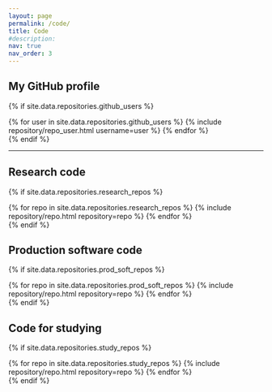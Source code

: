 ```yaml
---
layout: page
permalink: /code/
title: Code
#description:
nav: true
nav_order: 3
---
```


## My GitHub profile

{% if site.data.repositories.github_users %}
<div class="repositories d-flex flex-wrap flex-md-row flex-column justify-content-between align-items-center">
  {% for user in site.data.repositories.github_users %}
    {% include repository/repo_user.html username=user %}
  {% endfor %}
</div>
{% endif %}

---

## Research code

{% if site.data.repositories.research_repos %}
<div class="repositories d-flex flex-wrap flex-md-row flex-column justify-content-between align-items-center">
  {% for repo in site.data.repositories.research_repos %}
    {% include repository/repo.html repository=repo %}
  {% endfor %}
</div>
{% endif %}

## Production software code

{% if site.data.repositories.prod_soft_repos %}
<div class="repositories d-flex flex-wrap flex-md-row flex-column justify-content-between align-items-center">
  {% for repo in site.data.repositories.prod_soft_repos %}
    {% include repository/repo.html repository=repo %}
  {% endfor %}
</div>
{% endif %}

## Code for studying

{% if site.data.repositories.study_repos %}
<div class="repositories d-flex flex-wrap flex-md-row flex-column justify-content-between align-items-center">
  {% for repo in site.data.repositories.study_repos %}
    {% include repository/repo.html repository=repo %}
  {% endfor %}
</div>
{% endif %}
